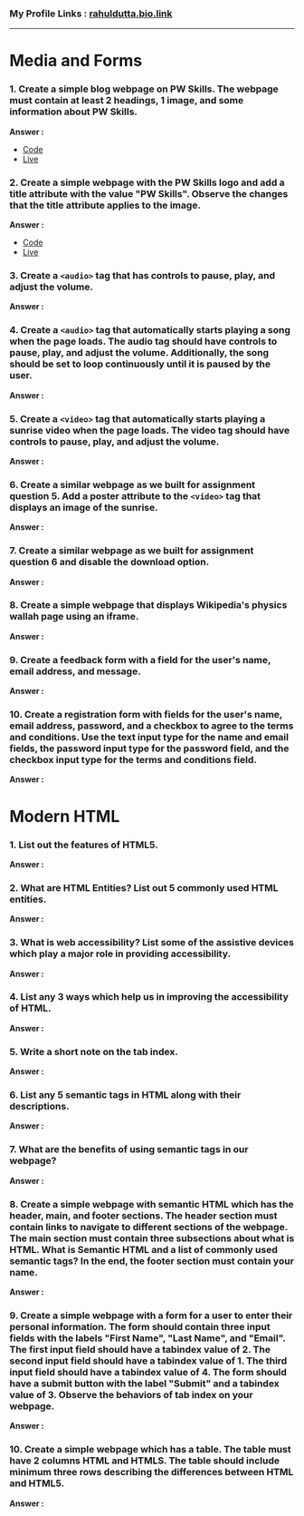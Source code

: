 ### My Profile Links : [rahuldutta.bio.link](https://rahuldutta.bio.link)

---

# Media and Forms

### **1. Create a simple blog webpage on PW Skills. The webpage must contain at least 2 headings, 1 image, and some information about PW Skills.**

__Answer :__

- [Code](https://github.com/irahuldutta02/pw-skills-fswd-2.0-assignments/tree/main/004-week-04-starting-with-css/1.1)
- [Live](https://irahuldutta02.github.io/pw-skills-fswd-2.0-assignments/004-week-04-starting-with-css/1.1)

### **2. Create a simple webpage with the PW Skills logo and add a title attribute with the value "PW Skills". Observe the changes that the title attribute applies to the image.**

__Answer :__

- [Code](https://github.com/irahuldutta02/pw-skills-fswd-2.0-assignments/tree/main/004-week-04-starting-with-css/1.2)
- [Live](https://irahuldutta02.github.io/pw-skills-fswd-2.0-assignments/004-week-04-starting-with-css/1.2)

### **3. Create a `<audio>` tag that has controls to pause, play, and adjust the volume.**

__Answer :__

### **4. Create a `<audio>` tag that automatically starts playing a song when the page loads. The audio tag should have controls to pause, play, and adjust the volume. Additionally, the song should be set to loop continuously until it is paused by the user.**

__Answer :__

### **5. Create a `<video>` tag that automatically starts playing a sunrise video when the page loads. The video tag should have controls to pause, play, and adjust the volume.**

__Answer :__

### **6. Create a similar webpage as we built for assignment question 5. Add a poster attribute to the `<video>` tag that displays an image of the sunrise.**

__Answer :__

### **7. Create a similar webpage as we built for assignment question 6 and disable the download option.**

__Answer :__

### **8. Create a simple webpage that displays Wikipedia's physics wallah page using an iframe.**

__Answer :__

### **9. Create a feedback form with a field for the user's name, email address, and message.**

__Answer :__

### **10. Create a registration form with fields for the user's name, email address, password, and a checkbox to agree to the terms and conditions. Use the text input type for the name and email fields, the password input type for the password field, and the checkbox input type for the terms and conditions field.**

__Answer :__

# Modern HTML

### **1. List out the features of HTML5.**

__Answer :__

### **2. What are HTML Entities? List out 5 commonly used HTML entities.**

__Answer :__

### **3. What is web accessibility? List some of the assistive devices which play a major role in providing accessibility.**

__Answer :__

### **4. List any 3 ways which help us in improving the accessibility of HTML.**

__Answer :__

### **5. Write a short note on the tab index.**

__Answer :__

### **6. List any 5 semantic tags in HTML along with their descriptions.**

__Answer :__

### **7. What are the benefits of using semantic tags in our webpage?**

__Answer :__

### **8. Create a simple webpage with semantic HTML which has the header, main, and footer sections. The header section must contain links to navigate to different sections of the webpage. The main section must contain three subsections about what is HTML. What is Semantic HTML and a list of commonly used semantic tags? In the end, the footer section must contain your name.**

__Answer :__

### **9. Create a simple webpage with a form for a user to enter their personal information. The form should contain three input fields with the labels "First Name", "Last Name", and "Email". The first input field should have a tabindex value of 2. The second input field should have a tabindex value of 1. The third input field should have a tabindex value of 4. The form should have a submit button with the label "Submit" and a tabindex value of 3. Observe the behaviors of tab index on your webpage.**

__Answer :__

### **10. Create a simple webpage which has a table. The table must have 2 columns HTML and HTMLS. The table should include minimum three rows describing the differences between HTML and HTML5.**

__Answer :__
